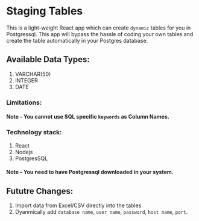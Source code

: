 # Staging Tables

This is a light-weight React app which can create `dynamic` tables for you in Postgressql. This app will bypass the hassle of coding your own tables and create the table automatically in your Postgres database.

## Available Data Types:
1. VARCHAR(50)
2. INTEGER
3. DATE

### Limitations:
#### Note - You cannot use SQL specific `keywords` as Column Names.

### Technology stack:
1. React
2. Nodejs
3. PostgresSQL

#### Note - You need to have Postgressql downloaded in your system.

## Fututre Changes:
1. Import data from Excel/CSV directly into the tables
2. Dyanmically add `database name`, `user name`, `password`, `host name`, `port`.
